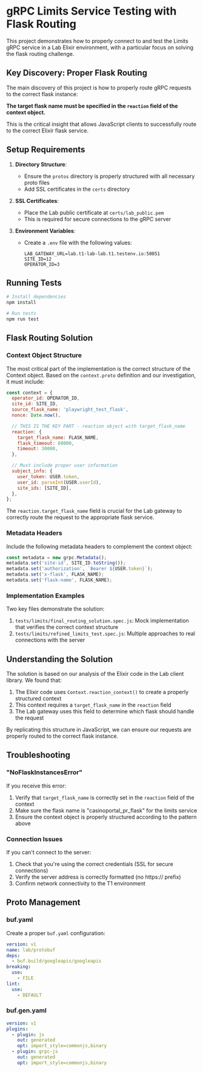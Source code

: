 # gRPC Limits Service Testing with Flask Routing

This project demonstrates how to properly connect to and test the Limits gRPC service in a Lab Elixir environment, with a particular focus on solving the flask routing challenge.

## Key Discovery: Proper Flask Routing

The main discovery of this project is how to properly route gRPC requests to the correct flask instance:

**The target flask name must be specified in the `reaction` field of the context object.**

This is the critical insight that allows JavaScript clients to successfully route to the correct Elixir flask service.

## Setup Requirements

1. **Directory Structure**:

   - Ensure the `protos` directory is properly structured with all necessary proto files
   - Add SSL certificates in the `certs` directory

2. **SSL Certificates**:

   - Place the Lab public certificate at `certs/lab_public.pem`
   - This is required for secure connections to the gRPC server

3. **Environment Variables**:
   - Create a `.env` file with the following values:
     ```
     LAB_GATEWAY_URL=lab.t1-lab-lab.t1.testenv.io:50051
     SITE_ID=12
     OPERATOR_ID=3
     ```

## Running Tests

```bash
# Install dependencies
npm install

# Run tests
npm run test
```

## Flask Routing Solution

### Context Object Structure

The most critical part of the implementation is the correct structure of the Context object. Based on the `context.proto` definition and our investigation, it must include:

```javascript
const context = {
  operator_id: OPERATOR_ID,
  site_id: SITE_ID,
  source_flask_name: 'playwright_test_flask',
  nonce: Date.now(),

  // THIS IS THE KEY PART - reaction object with target_flask_name
  reaction: {
    target_flask_name: FLASK_NAME,
    flask_timeout: 60000,
    timeout: 30000,
  },

  // Must include proper user information
  subject_info: {
    user_token: USER.token,
    user_id: parseInt(USER.userId),
    site_ids: [SITE_ID],
  },
};
```

The `reaction.target_flask_name` field is crucial for the Lab gateway to correctly route the request to the appropriate flask service.

### Metadata Headers

Include the following metadata headers to complement the context object:

```javascript
const metadata = new grpc.Metadata();
metadata.set('site-id', SITE_ID.toString());
metadata.set('authorization', `Bearer ${USER.token}`);
metadata.set('x-flask', FLASK_NAME);
metadata.set('flask-name', FLASK_NAME);
```

### Implementation Examples

Two key files demonstrate the solution:

1. `tests/limits/final_routing_solution.spec.js`: Mock implementation that verifies the correct context structure
2. `tests/limits/refined_limits_test.spec.js`: Multiple approaches to real connections with the server

## Understanding the Solution

The solution is based on our analysis of the Elixir code in the Lab client library. We found that:

1. The Elixir code uses `Context.reaction_context()` to create a properly structured context
2. This context requires a `target_flask_name` in the `reaction` field
3. The Lab gateway uses this field to determine which flask should handle the request

By replicating this structure in JavaScript, we can ensure our requests are properly routed to the correct flask instance.

## Troubleshooting

### "NoFlaskInstancesError"

If you receive this error:

1. Verify that `target_flask_name` is correctly set in the `reaction` field of the context
2. Make sure the flask name is "casinoportal_pr_flask" for the limits service
3. Ensure the context object is properly structured according to the pattern above

### Connection Issues

If you can't connect to the server:

1. Check that you're using the correct credentials (SSL for secure connections)
2. Verify the server address is correctly formatted (no https:// prefix)
3. Confirm network connectivity to the T1 environment

## Proto Management

### buf.yaml

Create a proper `buf.yaml` configuration:

```yaml
version: v1
name: lab/protobuf
deps:
  - buf.build/googleapis/googleapis
breaking:
  use:
    - FILE
lint:
  use:
    - DEFAULT
```

### buf.gen.yaml

```yaml
version: v1
plugins:
  - plugin: js
    out: generated
    opt: import_style=commonjs,binary
  - plugin: grpc-js
    out: generated
    opt: import_style=commonjs,binary
```
